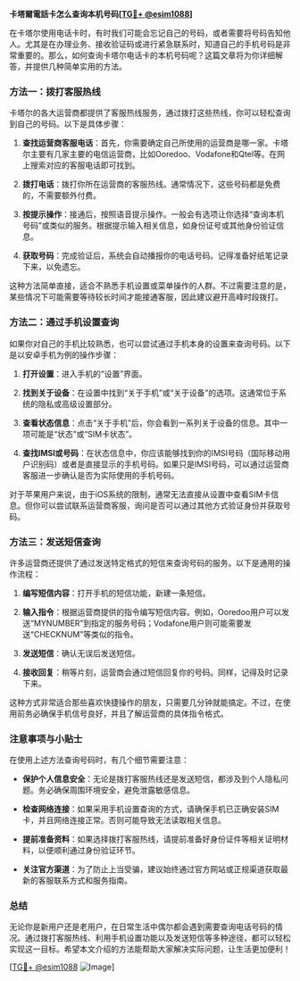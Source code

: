 **卡塔爾電話卡怎么查询本机号码[[TG💪+ @esim1088](https://t.me/s/esim1088)]**

在卡塔尔使用电话卡时，有时我们可能会忘记自己的号码，或者需要将号码告知他人。尤其是在办理业务、接收验证码或进行紧急联系时，知道自己的手机号码是非常重要的。那么，如何查询卡塔尔电话卡的本机号码呢？这篇文章将为你详细解答，并提供几种简单实用的方法。

### 方法一：拨打客服热线

卡塔尔的各大运营商都提供了客服热线服务，通过拨打这些热线，你可以轻松查询到自己的号码。以下是具体步骤：

1. **查找运营商客服电话**：首先，你需要确定自己所使用的运营商是哪一家。卡塔尔主要有几家主要的电信运营商，比如Ooredoo、Vodafone和Qtel等。在网上搜索对应的客服电话即可找到。

2. **拨打电话**：拨打你所在运营商的客服热线。通常情况下，这些号码都是免费的，不需要额外付费。

3. **按提示操作**：接通后，按照语音提示操作。一般会有选项让你选择“查询本机号码”或类似的服务。根据提示输入相关信息，如身份证号或其他身份验证信息。

4. **获取号码**：完成验证后，系统会自动播报你的电话号码。记得准备好纸笔记录下来，以免遗忘。

这种方法简单直接，适合不熟悉手机设置或菜单操作的人群。不过需要注意的是，某些情况下可能需要等待较长时间才能接通客服，因此建议避开高峰时段拨打。

### 方法二：通过手机设置查询

如果你对自己的手机比较熟悉，也可以尝试通过手机本身的设置来查询号码。以下是以安卓手机为例的操作步骤：

1. **打开设置**：进入手机的“设置”界面。

2. **找到关于设备**：在设置中找到“关于手机”或“关于设备”的选项。这通常位于系统的隐私或高级设置部分。

3. **查看状态信息**：点击“关于手机”后，你会看到一系列关于设备的信息。其中一项可能是“状态”或“SIM卡状态”。

4. **查找IMSI或号码**：在状态信息中，你应该能够找到你的IMSI号码（国际移动用户识别码）或者是直接显示的手机号码。如果只是IMSI号码，可以通过运营商客服进一步确认是否为实际使用的手机号码。

对于苹果用户来说，由于iOS系统的限制，通常无法直接从设置中查看SIM卡信息。但你可以尝试联系运营商客服，询问是否可以通过其他方式验证身份并获取号码。

### 方法三：发送短信查询

许多运营商还提供了通过发送特定格式的短信来查询号码的服务。以下是通用的操作流程：

1. **编写短信内容**：打开手机的短信功能，新建一条短信。

2. **输入指令**：根据运营商提供的指令编写短信内容。例如，Ooredoo用户可以发送“MYNUMBER”到指定的服务号码；Vodafone用户则可能需要发送“CHECKNUM”等类似的指令。

3. **发送短信**：确认无误后发送短信。

4. **接收回复**：稍等片刻，运营商会通过短信回复你的号码。同样，记得及时记录下来。

这种方式非常适合那些喜欢快捷操作的朋友，只需要几分钟就能搞定。不过，在使用前务必确保手机信号良好，并且了解运营商的具体指令格式。

### 注意事项与小贴士

在使用上述方法查询号码时，有几个细节需要注意：

- **保护个人信息安全**：无论是拨打客服热线还是发送短信，都涉及到个人隐私问题。务必确保周围环境安全，避免泄露敏感信息。
  
- **检查网络连接**：如果采用手机设置查询的方式，请确保手机已正确安装SIM卡，并且网络连接正常。否则可能导致无法读取相关信息。

- **提前准备资料**：如果选择拨打客服热线，请提前准备好身份证件等相关证明材料，以便顺利通过身份验证环节。

- **关注官方渠道**：为了防止上当受骗，建议始终通过官方网站或正规渠道获取最新的客服联系方式和服务指南。

### 总结

无论你是新用户还是老用户，在日常生活中偶尔都会遇到需要查询电话号码的情况。通过拨打客服热线、利用手机设置功能以及发送短信等多种途径，都可以轻松实现这一目标。希望本文介绍的方法能帮助大家解决实际问题，让生活更加便利！

[[TG💪+ @esim1088](https://t.me/s/esim1088) ![Image](https://i.postimg.cc/4NQfJmqS/Snipaste-2025-05-13-00-14-12.png)]